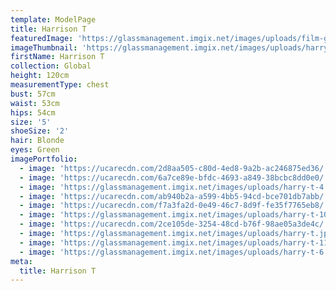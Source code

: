 ```yaml
---
template: ModelPage
title: Harrison T
featuredImage: 'https://glassmanagement.imgix.net/images/uploads/film-global-banner.jpeg'
imageThumbnail: 'https://glassmanagement.imgix.net/images/uploads/harry-t-2.jpg'
firstName: Harrison T
collection: Global
height: 120cm
measurementType: chest
bust: 57cm
waist: 53cm
hips: 54cm
size: '5'
shoeSize: '2'
hair: Blonde
eyes: Green
imagePortfolio:
  - image: 'https://ucarecdn.com/2d8aa505-c80d-4ed8-9a2b-ac246875ed36/'
  - image: 'https://ucarecdn.com/6a7ce89e-bfdc-4693-a849-38bcbc8dd0e0/'
  - image: 'https://glassmanagement.imgix.net/images/uploads/harry-t-4.jpg'
  - image: 'https://ucarecdn.com/ab940b2a-a599-4bb5-94cd-bce701db7abb/'
  - image: 'https://ucarecdn.com/f7a3fa2d-0e49-46c7-8d9f-fe35f7765eb8/'
  - image: 'https://glassmanagement.imgix.net/images/uploads/harry-t-10.jpg'
  - image: 'https://ucarecdn.com/2ce105de-3254-48cd-b76f-98ae05a3de4c/'
  - image: 'https://glassmanagement.imgix.net/images/uploads/harry-t.jpg'
  - image: 'https://glassmanagement.imgix.net/images/uploads/harry-t-11.jpg'
  - image: 'https://glassmanagement.imgix.net/images/uploads/harry-t-6.jpg'
meta:
  title: Harrison T
---
```


